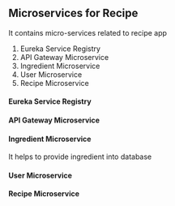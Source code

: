 ## Microservices for Recipe
It contains micro-services related to recipe app
1. Eureka Service Registry
2. API Gateway Microservice
3. Ingredient Microservice
4. User Microservice
5. Recipe Microservice

#### Eureka Service Registry

#### API Gateway Microservice

#### Ingredient Microservice
It helps to provide ingredient into database

#### User Microservice

#### Recipe Microservice
